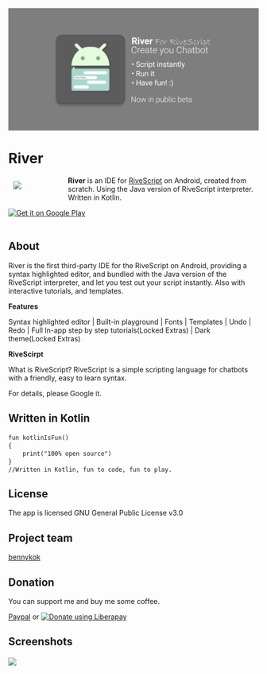 <img src="/artworks/overview_big_image.png" align="center">

# River

<img src="/app/src/main/ic_launcher-web.png" align="left" width="100" hspace="10" vspace="10">

<b>River</b> is an IDE for <a href="https://www.rivescript.com">RiveScript</a> on Android, created from scratch. Using the Java version of RiveScript interpreter. Written in Kotlin.

<div style="display:flex;" >
<a href="https://play.google.com/store/apps/details?id=com.bennyv17.river">
    <img alt="Get it on Google Play" height="80" src="https://play.google.com/intl/en_us/badges/images/generic/en_badge_web_generic.png" />
</a>
</div></br>

## About
River is the first third-party IDE for the RiveScript on Android, providing a syntax highlighted editor, and bundled with the Java version of the RiveScript interpreter, and let you test out your script instantly. Also with interactive tutorials, and templates.

<b>Features</b>

Syntax highlighted editor | Built-in playground | Fonts | Templates | Undo | Redo | Full In-app step by step tutorials(Locked Extras) | Dark theme(Locked Extras)

<b>RiveScirpt</b>

What is RiveScript? RiveScript is a simple scripting language for chatbots with a friendly, easy to learn syntax.

For details, please Google it.

## Written in Kotlin

    fun kotlinIsFun()
    {
        print("100% open source")
    }
    //Written in Kotlin, fun to code, fun to play.

## License
The app is licensed GNU General Public License v3.0

## Project team
[bennykok](https://github.com/BennyKok)

## Donation  
You can support me and buy me some coffee. 

[Paypal](https://www.paypal.me/BennyKok) or
<noscript><a href="https://liberapay.com/BennyKok/donate"><img alt="Donate using Liberapay" src="https://liberapay.com/assets/widgets/donate.svg"></a></noscript> 

## Screenshots
<img src="/artworks/overview_image.png" align="center">
